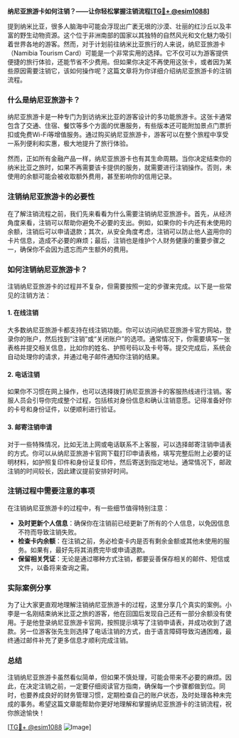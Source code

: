 **纳尼亚旅游卡如何注销？——让你轻松掌握注销流程[[TG💪+ @esim1088](https://t.me/s/esim1088)]**

提到纳米比亚，很多人脑海中可能会浮现出广袤无垠的沙漠、壮丽的红沙丘以及丰富的野生动物资源。这个位于非洲南部的国家以其独特的自然风光和文化魅力吸引着世界各地的游客。然而，对于计划前往纳米比亚旅行的人来说，纳尼亚旅游卡（Namibia Tourism Card）可能是一个非常实用的选择。它不仅可以为游客提供便捷的旅行体验，还能节省不少费用。但如果你决定不再使用这张卡，或者因为某些原因需要注销它，该如何操作呢？这篇文章将为你详细介绍纳尼亚旅游卡的注销流程。

### 什么是纳尼亚旅游卡？

纳尼亚旅游卡是一种专门为到访纳米比亚的游客设计的多功能旅游卡。这张卡通常包含了交通、住宿、餐饮等多个方面的优惠服务，有些版本还可能附加景点门票折扣或免费Wi-Fi等增值服务。通过购买纳尼亚旅游卡，游客可以在整个旅程中享受一系列便利和实惠，极大地提升了旅行体验。

然而，正如所有金融产品一样，纳尼亚旅游卡也有其生命周期。当你决定结束你的纳米比亚之旅时，如果不再需要该卡提供的服务，就需要进行注销操作。否则，未使用的余额可能会被收取额外费用，甚至影响你的信用记录。

### 注销纳尼亚旅游卡的必要性

在了解注销流程之前，我们先来看看为什么需要注销纳尼亚旅游卡。首先，从经济角度来看，注销可以帮助你避免不必要的支出。例如，如果你的卡内还有未使用的余额，注销后可以申请退款；其次，从安全角度考虑，注销可以防止他人盗用你的卡片信息，造成不必要的麻烦；最后，注销也是维护个人财务健康的重要步骤之一，确保你不会因为遗忘而产生额外的费用。

### 如何注销纳尼亚旅游卡？

注销纳尼亚旅游卡的过程并不复杂，但需要按照一定的步骤来完成。以下是一些常见的注销方法：

#### 1. 在线注销

大多数纳尼亚旅游卡都支持在线注销功能。你可以访问纳尼亚旅游卡官方网站，登录你的账户，然后找到“注销”或“关闭账户”的选项。通常情况下，你需要填写一张表格并提交相关信息，比如你的姓名、护照号码以及卡号等。提交完成后，系统会自动处理你的请求，并通过电子邮件通知你注销的结果。

#### 2. 电话注销

如果你不习惯在网上操作，也可以选择拨打纳尼亚旅游卡的客服热线进行注销。客服人员会引导你完成整个过程，包括核对身份信息和确认注销意愿。记得准备好你的卡号和身份证件，以便顺利进行验证。

#### 3. 邮寄注销申请

对于一些特殊情况，比如无法上网或电话联系不上客服，可以选择邮寄注销申请表的方式。你可以从纳尼亚旅游卡官网下载打印申请表格，填写完整后附上必要的证明材料，如护照复印件和身份证复印件，然后寄送到指定地址。通常情况下，邮政注销的时间较长，因此建议提前安排好时间。

### 注销过程中需要注意的事项

在注销纳尼亚旅游卡的过程中，有一些细节值得特别注意：

- **及时更新个人信息**：确保你在注销前已经更新了所有的个人信息，以免因信息不符而导致注销失败。
- **检查卡内余额**：在注销之前，务必检查卡内是否有剩余金额或其他未使用的服务。如果有，最好先将其消费完毕或申请退款。
- **保留相关凭证**：无论是通过哪种方式注销，都要妥善保存相关的邮件、短信或文件，以备将来查询之需。

### 实际案例分享

为了让大家更直观地理解注销纳尼亚旅游卡的过程，这里分享几个真实的案例。小李是一名刚结束纳米比亚之旅的游客，他在回国后发现自己还有一部分余额没有使用。于是他登录纳尼亚旅游卡官网，按照提示填写了注销申请表，并成功收到了退款。另一位游客张先生则选择了电话注销的方式，由于语言障碍导致沟通困难，最终通过邮件补充了更多信息才顺利完成注销。

### 总结

注销纳尼亚旅游卡虽然看似简单，但如果不慎处理，可能会带来不必要的麻烦。因此，在决定注销之前，一定要仔细阅读官方指南，确保每一个步骤都做到位。同时，也要养成良好的财务管理习惯，定期检查自己的账户状态，及时处理各种未完成的事务。希望这篇文章能帮助你更好地理解和掌握纳尼亚旅游卡的注销流程，祝你旅途愉快！

[[TG💪+ @esim1088](https://t.me/s/esim1088) ![Image](https://i.postimg.cc/4NQfJmqS/Snipaste-2025-05-13-00-14-12.png)]
